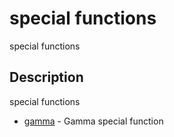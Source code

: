 

# special functions

special functions

## Description
special functions


* [gamma](gamma.md) - Gamma special function



